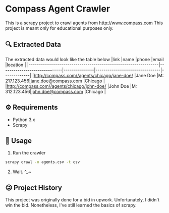 # Compass Agent Crawler
This is a scrapy project to crawl agents from http://www.compass.com
This project is meant only for educational purposes only.
## 🔍 Extracted Data
The extracted data would look like the table below
|link                                                            |name                          |phone          |email                           |location     |
|----------------------------------------------------------------|------------------------------|---------------|--------------------------------|-------------|
|http://compass.com//agents/chicago/jane-doe/                |Jane Doe                  |M: 217.123.456|jane.doe@compass.com        |Chicago      |
|http://compass.com//agents/chicago/john-doe/             |John Doe              |M: 312.123.456|john.doe@compass.com     |Chicago      |

## ⚙️ Requirements
- Python 3.x
- Scrapy

## 🚀 Usage
1. Run the crawler
```bash
scrapy crawl -o agents.csv -t csv
```
2. Wait. ^_~


## 😜 Project History 
This project was originally done for a bid in upwork. Unfortunately, I didn't win the bid. Nonetheless, I've still learned the basics of scrapy.